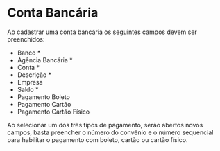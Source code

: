 # Conta Bancária

Ao cadastrar uma conta bancária os seguintes campos devem ser preenchidos:

- Banco *
- Agência Bancária *
- Conta *
- Descrição *
- Empresa
- Saldo *
- Pagamento Boleto
- Pagamento Cartão
- Pagamento Cartão Físico

Ao selecionar um dos três tipos de pagamento, serão abertos novos campos, basta preencher o número do convênio e o número sequencial para habilitar o pagamento com boleto, cartão ou cartão físico.